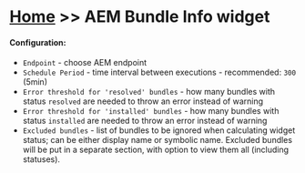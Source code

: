 # [Home](/cogboard/) >> AEM Bundle Info widget

#### Configuration:

- `Endpoint` - choose AEM endpoint
- `Schedule Period` - time interval between executions - recommended: `300` (5min)
- `Error threshold for 'resolved' bundles` - how many bundles with status `resolved` are needed to throw an error instead of warning
- `Error threshold for 'installed' bundles` - how many bundles with status `installed` are needed to throw an error instead of warning
- `Excluded bundles` - list of bundles to be ignored when calculating widget status; can be either display name or symbolic name.
  Excluded bundles will be put in a separate section, with option to view them all (including statuses).
